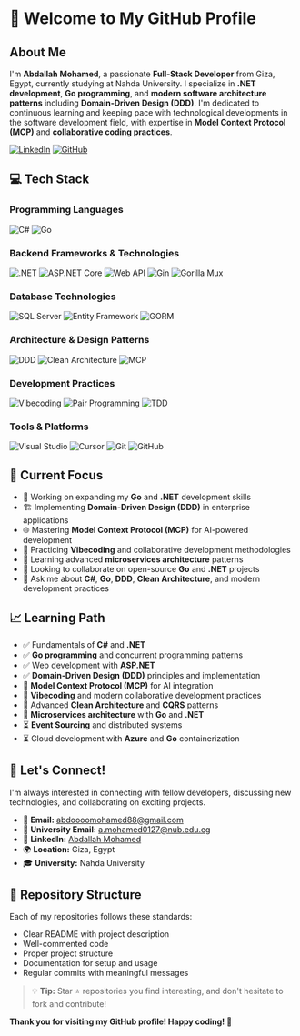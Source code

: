 # 👋 Welcome to My GitHub Profile

## About Me
I'm **Abdallah Mohamed**, a passionate **Full-Stack Developer** from Giza, Egypt, currently studying at Nahda University. I specialize in **.NET development**, **Go programming**, and **modern software architecture patterns** including **Domain-Driven Design (DDD)**. I'm dedicated to continuous learning and keeping pace with technological developments in the software development field, with expertise in **Model Context Protocol (MCP)** and **collaborative coding practices**.

[![LinkedIn](https://img.shields.io/badge/LinkedIn-0077B5?style=for-the-badge&logo=linkedin&logoColor=white)](https://www.linkedin.com/in/abdallah-mohamed-6724ba297)
[![GitHub](https://img.shields.io/badge/GitHub-100000?style=for-the-badge&logo=github&logoColor=white)](https://github.com/abdallahmohameddotnet)

## 💻 Tech Stack

### Programming Languages
![C#](https://img.shields.io/badge/C%23-239120?style=for-the-badge&logo=c-sharp&logoColor=white)
![Go](https://img.shields.io/badge/Go-00ADD8?style=for-the-badge&logo=go&logoColor=white)

### Backend Frameworks & Technologies
![.NET](https://img.shields.io/badge/.NET-5C2D91?style=for-the-badge&logo=.net&logoColor=white)
![ASP.NET Core](https://img.shields.io/badge/ASP.NET_Core-0078D4?style=for-the-badge&logo=.net&logoColor=white)
![Web API](https://img.shields.io/badge/Web_API-5C2D91?style=for-the-badge&logo=.net&logoColor=white)
![Gin](https://img.shields.io/badge/Gin-00ADD8?style=for-the-badge&logo=go&logoColor=white)
![Gorilla Mux](https://img.shields.io/badge/Gorilla_Mux-00ADD8?style=for-the-badge&logo=go&logoColor=white)

### Database Technologies
![SQL Server](https://img.shields.io/badge/SQL_Server-CC2927?style=for-the-badge&logo=microsoft-sql-server&logoColor=white)
![Entity Framework](https://img.shields.io/badge/Entity_Framework-5C2D91?style=for-the-badge&logo=.net&logoColor=white)
![GORM](https://img.shields.io/badge/GORM-00ADD8?style=for-the-badge&logo=go&logoColor=white)


### Architecture & Design Patterns
![DDD](https://img.shields.io/badge/Domain%20Driven%20Design-FF6B35?style=for-the-badge&logo=atom&logoColor=white)
![Clean Architecture](https://img.shields.io/badge/Clean%20Architecture-4CAF50?style=for-the-badge&logo=architecture&logoColor=white)
![MCP](https://img.shields.io/badge/Model%20Context%20Protocol-9C27B0?style=for-the-badge&logo=protocol&logoColor=white)

### Development Practices
![Vibecoding](https://img.shields.io/badge/Vibecoding-FF9800?style=for-the-badge&logo=code&logoColor=white)
![Pair Programming](https://img.shields.io/badge/Pair%20Programming-E91E63?style=for-the-badge&logo=users&logoColor=white)
![TDD](https://img.shields.io/badge/Test%20Driven%20Development-00BCD4?style=for-the-badge&logo=test-tube&logoColor=white)

### Tools & Platforms
![Visual Studio](https://img.shields.io/badge/Visual_Studio-5C2D91?style=for-the-badge&logo=visual%20studio&logoColor=white)
![Cursor](https://img.shields.io/badge/Cursor-000000?style=for-the-badge&logo=cursor&logoColor=white)
![Git](https://img.shields.io/badge/Git-F05032?style=for-the-badge&logo=git&logoColor=white)
![GitHub](https://img.shields.io/badge/GitHub-100000?style=for-the-badge&logo=github&logoColor=white)


## 🎯 Current Focus
- 🔭 Working on expanding my **Go** and **.NET** development skills
- 🏗️ Implementing **Domain-Driven Design (DDD)** in enterprise applications
- 🌐 Mastering **Model Context Protocol (MCP)** for AI-powered development
- 🤝 Practicing **Vibecoding** and collaborative development methodologies
- 🌱 Learning advanced **microservices architecture** patterns
- 👯 Looking to collaborate on open-source **Go** and **.NET** projects
- 💬 Ask me about **C#**, **Go**, **DDD**, **Clean Architecture**, and modern development practices

## 📈 Learning Path
- ✅ Fundamentals of **C#** and **.NET**
- ✅ **Go programming** and concurrent programming patterns
- ✅ Web development with **ASP.NET**
- ✅ **Domain-Driven Design (DDD)** principles and implementation
- 🔄 **Model Context Protocol (MCP)** for AI integration
- 🔄 **Vibecoding** and modern collaborative development practices
- 🔄 Advanced **Clean Architecture** and **CQRS** patterns
- 🔄 **Microservices architecture** with **Go** and **.NET**
- ⏳ **Event Sourcing** and distributed systems
- ⏳ Cloud development with **Azure** and **Go** containerization

## 🤝 Let's Connect!
I'm always interested in connecting with fellow developers, discussing new technologies, and collaborating on exciting projects.

- 📧 **Email:** [abdoooomohamed88@gmail.com](mailto:abdoooomohamed88@gmail.com)
- 📧 **University Email:** [a.mohamed0127@nub.edu.eg](mailto:a.mohamed0127@nub.edu.eg)
- 💼 **LinkedIn:** [Abdallah Mohamed](https://www.linkedin.com/in/abdallah-mohamed-6724ba297)
- 🌍 **Location:** Giza, Egypt
- 🎓 **University:** Nahda University

## 📝 Repository Structure

Each of my repositories follows these standards:
- Clear README with project description
- Well-commented code
- Proper project structure
- Documentation for setup and usage
- Regular commits with meaningful messages

> 💡 **Tip:** Star ⭐ repositories you find interesting, and don't hesitate to fork and contribute!

**Thank you for visiting my GitHub profile! Happy coding! 🚀**

